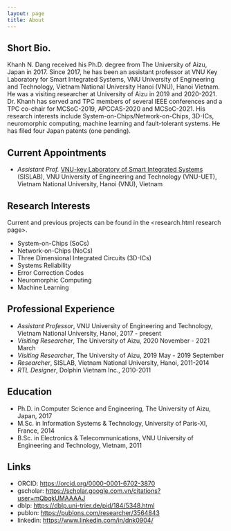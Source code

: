 ```yaml
---
layout: page
title: About 
---
```


## Short Bio.

Khanh N. Dang received his Ph.D. degree from The University of Aizu, Japan in 2017.  Since 2017, he has been an assistant professor at VNU Key Laboratory for Smart Integrated Systems, VNU University of Engineering and Technology, Vietnam National University Hanoi (VNU), Hanoi Vietnam. He was a visiting researcher at University of Aizu in 2019 and 2020-2021. Dr. Khanh has served and TPC members of several IEEE conferences and a TPC co-chair for MCSoC-2019, APCCAS-2020 and MCSoC-2021.  His research interests include System-on-Chips/Network-on-Chips, 3D-ICs, neuromorphic computing, machine learning and fault-tolerant systems.  He has filed four Japan patents (one pending).


## Current Appointments

- *Assistant Prof.* [VNU-key Laboratory of Smart Integrated Systems](http://sis.uet.vnu.edu.vn/) (SISLAB), VNU University of Engineering and Technology (VNU-UET), Vietnam National University, Hanoi (VNU), Vietnam 



## Research Interests

Current and previous projects can be found in the <research.html research page>.

- System-on-Chips (SoCs)
- Network-on-Chips (NoCs)
- Three Dimensional Integrated Circuits (3D-ICs)
- Systems Reliability
- Error Correction Codes
- Neuromorphic Computing
- Machine Learning


## Professional Experience
- *Assistant Professor*, VNU University of Engineering and Technology, Vietnam National University, Hanoi, 2017 - present
- *Visiting Researcher*, The University of Aizu, 2020 November - 2021 March
- *Visiting Researcher*, The University of Aizu, 2019 May - 2019 September
- *Researcher*, SISLAB, Vietnam National University, Hanoi, 2011-2014
- *RTL Designer*, Dolphin Vietnam Inc., 2010-2011

## Education
- Ph.D. in Computer Science and Engineering, The University of Aizu, Japan, 2017
- M.Sc. in Information Systems & Technology, University of Paris-XI, France,  2014
- B.Sc. in Electronics & Telecommunications, VNU University of Engineering and Technology, Vietnam, 2011


## Links

- ORCID: <https://orcid.org/0000-0001-6702-3870> 
- gscholar: <https://scholar.google.com.vn/citations?user=mQbqkUMAAAAJ> 
- dblp: <https://dblp.uni-trier.de/pid/184/5348.html>
- publon: <https://publons.com/researcher/3564843>
- linkedin: <https://www.linkedin.com/in/dnk0904/>

